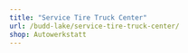 ```yaml
---
title: "Service Tire Truck Center"
url: /budd-lake/service-tire-truck-center/
shop: Autowerkstatt
---
```

